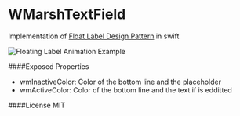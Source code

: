 # WMarshTextField

Implementation of [Float Label Design Pattern](http://mattdsmith.com/float-label-pattern/) in swift

![Floating Label Animation Example](http://i.giphy.com/3o85xpqSoCZH9BgVBS.gif)

####Exposed Properties
- wmInactiveColor: Color of the bottom line and the placeholder
- wmActiveColor: Color of the bottom line and the text if is edditted



####License
MIT


